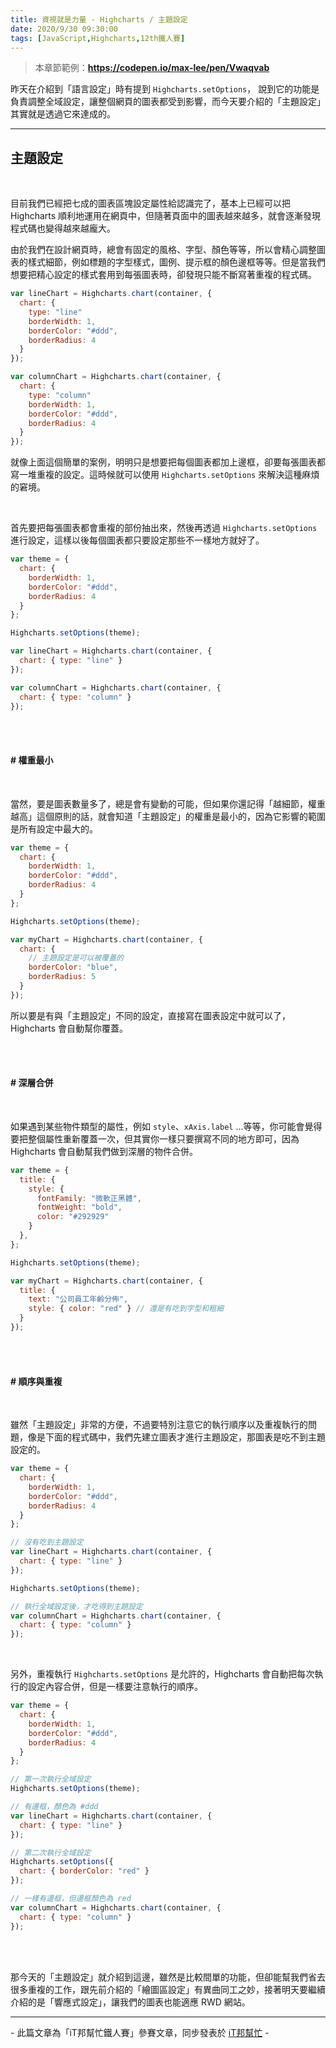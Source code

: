 ```yaml
---
title: 資視就是力量 - Highcharts / 主題設定
date: 2020/9/30 09:30:00
tags: [JavaScript,Highcharts,12th鐵人賽]
---
```


> 本章節範例：**https://codepen.io/max-lee/pen/Vwaqvab**

昨天在介紹到「語言設定」時有提到 `Highcharts.setOptions`， 說到它的功能是負責調整全域設定，讓整個網頁的圖表都受到影響，而今天要介紹的「主題設定」其實就是透過它來達成的。

---

## 主題設定

<br/>

目前我們已經把七成的圖表區塊設定屬性給認識完了，基本上已經可以把 Highcharts 順利地運用在網頁中，但隨著頁面中的圖表越來越多，就會逐漸發現程式碼也變得越來越龐大。

由於我們在設計網頁時，總會有固定的風格、字型、顏色等等，所以會精心調整圖表的樣式細節，例如標題的字型樣式，圖例、提示框的顏色邊框等等。但是當我們想要把精心設定的樣式套用到每張圖表時，卻發現只能不斷寫著重複的程式碼。

```javascript
var lineChart = Highcharts.chart(container, {
  chart: {
    type: "line"
    borderWidth: 1,
    borderColor: "#ddd",
    borderRadius: 4
  }
});

var columnChart = Highcharts.chart(container, {
  chart: {
    type: "column"
    borderWidth: 1,
    borderColor: "#ddd",
    borderRadius: 4
  }
});
```

就像上面這個簡單的案例，明明只是想要把每個圖表都加上邊框，卻要每張圖表都寫一堆重複的設定。這時候就可以使用 `Highcharts.setOptions` 來解決這種麻煩的窘境。

<br/>

首先要把每張圖表都會重複的部份抽出來，然後再透過 `Highcharts.setOptions` 進行設定，這樣以後每個圖表都只要設定那些不一樣地方就好了。

```javascript
var theme = {
  chart: {
    borderWidth: 1,
    borderColor: "#ddd",
    borderRadius: 4
  }
};

Highcharts.setOptions(theme);

var lineChart = Highcharts.chart(container, {
  chart: { type: "line" }
});

var columnChart = Highcharts.chart(container, {
  chart: { type: "column" }
});
```

<br/>
<br/>

#### # 權重最小

<br/>

當然，要是圖表數量多了，總是會有變動的可能，但如果你還記得「越細節，權重越高」這個原則的話，就會知道「主題設定」的權重是最小的，因為它影響的範圍是所有設定中最大的。

```javascript
var theme = {
  chart: {
    borderWidth: 1,
    borderColor: "#ddd",
    borderRadius: 4
  }
};

Highcharts.setOptions(theme);

var myChart = Highcharts.chart(container, {
  chart: {
    // 主題設定是可以被覆蓋的
    borderColor: "blue",
    borderRadius: 5
  }
});
```

所以要是有與「主題設定」不同的設定，直接寫在圖表設定中就可以了，Highcharts 會自動幫你覆蓋。

<br/>
<br/>

#### # 深層合併

<br/>

如果遇到某些物件類型的屬性，例如 `style`、`xAxis.label` ...等等，你可能會覺得要把整個屬性重新覆蓋一次，但其實你一樣只要撰寫不同的地方即可，因為 Highcharts 會自動幫我們做到深層的物件合併。

```javascript
var theme = {
  title: {
    style: {
      fontFamily: "微軟正黑體",
      fontWeight: "bold",
      color: "#292929"
    }
  },
};

Highcharts.setOptions(theme);

var myChart = Highcharts.chart(container, {
  title: {
    text: "公司員工年齡分佈",
    style: { color: "red" } // 還是有吃到字型和粗細
  }
});
```

<br/>
<br/>

#### # 順序與重複

<br/>

雖然「主題設定」非常的方便，不過要特別注意它的執行順序以及重複執行的問題，像是下面的程式碼中，我們先建立圖表才進行主題設定，那圖表是吃不到主題設定的。

```javascript
var theme = {
  chart: {
    borderWidth: 1,
    borderColor: "#ddd",
    borderRadius: 4
  }
};

// 沒有吃到主題設定
var lineChart = Highcharts.chart(container, {
  chart: { type: "line" }
});

Highcharts.setOptions(theme);

// 執行全域設定後，才吃得到主題設定
var columnChart = Highcharts.chart(container, {
  chart: { type: "column" }
});
```

<br/>

另外，重複執行 `Highcharts.setOptions` 是允許的，Highcharts 會自動把每次執行的設定內容合併，但是一樣要注意執行的順序。

```javascript
var theme = {
  chart: {
    borderWidth: 1,
    borderColor: "#ddd",
    borderRadius: 4
  }
};

// 第一次執行全域設定
Highcharts.setOptions(theme);

// 有邊框，顏色為 #ddd
var lineChart = Highcharts.chart(container, {
  chart: { type: "line" }
});

// 第二次執行全域設定
Highcharts.setOptions({
  chart: { borderColor: "red" }
});

// 一樣有邊框，但邊框顏色為 red
var columnChart = Highcharts.chart(container, {
  chart: { type: "column" }
});
```


<br/><br/>

那今天的「主題設定」就介紹到這邊，雖然是比較間單的功能，但卻能幫我們省去很多重複的工作，跟先前介紹的「繪圖區設定」有異曲同工之妙，接著明天要繼續介紹的是「響應式設定」，讓我們的圖表也能適應 RWD 網站。

---

\- 此篇文章為「iT邦幫忙鐵人賽」參賽文章，同步發表於 [iT邦幫忙](https://ithelp.ithome.com.tw/articles/10246743) -
